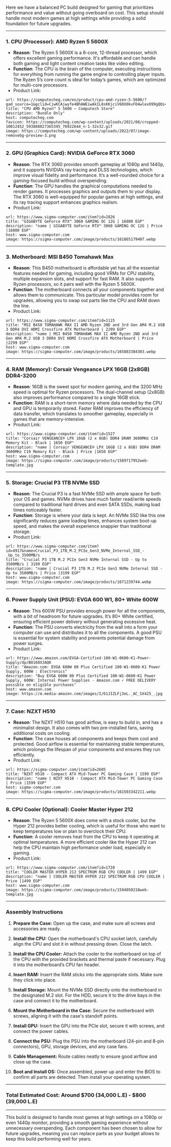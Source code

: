 Here we have a balanced PC build designed for gaming that prioritizes performance and value without going overboard on cost. This setup should handle most modern games at high settings while providing a solid foundation for future upgrades.

---

### 1. **CPU (Processor)**: **AMD Ryzen 5 5600X**
   - **Reason**: The Ryzen 5 5600X is a 6-core, 12-thread processor, which offers excellent gaming performance. It's affordable and can handle both gaming and light content creation tasks like video editing.
   - **Function**: The CPU is the brain of the computer, executing instructions for everything from running the game engine to controlling player inputs. The Ryzen 5’s core count is ideal for today’s games, which are optimized for multi-core processors.
   - Product Link:
   ```cardlink
url: https://computecheg.com/en/product/cpu-amd-ryzen-5-5600/?gad_source=1&gclid=CjwKCAjwyfe4BhAWEiwAkIL8sKKjciV60X0kvFO4wlexO99gQQs4flPf4ETHG739L3pbuxZ15jx4XhoCELYQAvD_BwE
title: "CPU AMD Ryzen™ 5 5600 – Computech Store"
description: "Bundle Only"
host: computecheg.com
favicon: https://computecheg.com/wp-content/uploads/2021/08/cropped-10012452_593888027365395_76922644_n-1-32x32.gif
image: https://computecheg.com/wp-content/uploads/2022/07/image-removebg-preview-3.png
```

---

### 2. **GPU (Graphics Card)**: **NVIDIA GeForce RTX 3060**
   - **Reason**: The RTX 3060 provides smooth gameplay at 1080p and 1440p, and it supports NVIDIA’s ray tracing and DLSS technologies, which improve visual fidelity and performance. It’s a well-rounded choice for a gaming-focused build without overspending.
   - **Function**: The GPU handles the graphical computations needed to render games. It processes graphics and outputs them to your display. The RTX 3060 is well-equipped for popular games at high settings, and its ray tracing support enhances graphics realism.
   - Product Link: 
```cardlink
url: https://www.sigma-computer.com/item?id=2826
title: "GIGABYTE GeForce RTX™ 3060 GAMING OC 12G | 16800 EGP"
description: "name | GIGABYTE GeForce RTX™ 3060 GAMING OC 12G | Price |16800 EGP"
host: www.sigma-computer.com
image: https://sigma-computer.com/image/products/161865179407.webp
```

---

### 3. **Motherboard**: **MSI B450 Tomahawk Max**
   - **Reason**: This B450 motherboard is affordable yet has all the essential features needed for gaming, including good VRMs for CPU stability, multiple expansion slots, and support for fast RAM. It also supports Ryzen processors, so it pairs well with the Ryzen 5 5600X.
   - **Function**: The motherboard connects all your components together and allows them to communicate. This particular model provides room for upgrades, allowing you to swap out parts like the CPU and RAM down the line.
   - Product Link: 
```cardlink
url: https://www.sigma-computer.com/item?id=1115
title: "MSI B450 TOMAHAWK MAX II AMD Ryzen 2ND and 3rd Gen AM4 M.2 USB 3 DDR4 DVI HDMI Crossfire ATX Motherboard | 2299 EGP"
description: "name | MSI B450 TOMAHAWK MAX II AMD Ryzen 2ND and 3rd Gen AM4 M.2 USB 3 DDR4 DVI HDMI Crossfire ATX Motherboard | Price |2299 EGP"
host: www.sigma-computer.com
image: https://sigma-computer.com/image/products/165883384303.webp
```

---

### 4. **RAM (Memory)**: **Corsair Vengeance LPX 16GB (2x8GB) DDR4-3200**
   - **Reason**: 16GB is the sweet spot for modern gaming, and the 3200 MHz speed is optimal for Ryzen processors. The dual-channel setup (2x8GB) also improves performance compared to a single 16GB stick.
   - **Function**: RAM is a short-term memory where data needed by the CPU and GPU is temporarily stored. Faster RAM improves the efficiency of data transfer, which translates to smoother gameplay, especially in games that are memory-intensive.
   - Product Link: 
```cardlink
url: https://www.sigma-computer.com/item?id=1527
title: "Corsair VENGEANCE® LPX 16GB (2 x 8GB) DDR4 DRAM 3600MHz C19 Memory Kit - Black | 1650 EGP"
description: "name | Corsair VENGEANCE® LPX 16GB (2 x 8GB) DDR4 DRAM 3600MHz C19 Memory Kit - Black | Price |1650 EGP"
host: www.sigma-computer.com
image: https://sigma-computer.com/image/products/1589717952web-template.jpg
```

---

### 5. **Storage**: **Crucial P3 1TB NVMe SSD**
   - **Reason**: The Crucial P3 is a fast NVMe SSD with ample space for both your OS and games. NVMe drives have much faster read/write speeds compared to traditional hard drives and even SATA SSDs, making load times noticeably faster.
   - **Function**: Storage is where your data is kept. An NVMe SSD like this one significantly reduces game loading times, enhances system boot-up speed, and makes the overall experience snappier than traditional storage.
   - Product Link: 
```cardlink
url: https://www.sigma-computer.com/item?id=4917&name=Crucial_P3_1TB_M.2_PCIe_Gen3_NVMe_Internal_SSD_-_Up_to_3500MB/s
title: "Crucial P3 1TB M.2 PCIe Gen3 NVMe Internal SSD - Up to 3500MB/s | 3199 EGP"
description: "name | Crucial P3 1TB M.2 PCIe Gen3 NVMe Internal SSD - Up to 3500MB/s | Price |3199 EGP"
host: www.sigma-computer.com
image: https://sigma-computer.com/image/products/1671239744.webp
```

---

### 6. **Power Supply Unit (PSU)**: **EVGA 600 W1, 80+ White 600W**
   - **Reason**: This 600W PSU provides enough power for all the components, with a bit of headroom for future upgrades. It’s 80+ White certified, ensuring efficient power delivery without generating excessive heat.
   - **Function**: The PSU converts electricity from the wall into a form your computer can use and distributes it to all the components. A good PSU is essential for system stability and prevents potential damage from power surges.
   - Product Link: 
```cardlink
url: https://www.amazon.com/EVGA-Certified-100-W1-0600-K1-Power-Supply/dp/B0160XJAQK
title: "Amazon.com: EVGA 600W 80 Plus Certified 100-W1-0600-K1 Power Supply, 600W : Electronics"
description: "Buy EVGA 600W 80 Plus Certified 100-W1-0600-K1 Power Supply, 600W: Internal Power Supplies - Amazon.com ✓ FREE DELIVERY possible on eligible purchases"
host: www.amazon.com
image: https://m.media-amazon.com/images/I/61JIZLFj3eL._AC_SX425_.jpg
```


---

### 7. **Case**: **NZXT H510**
   - **Reason**: The NZXT H510 has good airflow, is easy to build in, and has a minimalist design. It also comes with two pre-installed fans, saving additional costs on cooling.
   - **Function**: The case houses all components and keeps them cool and protected. Good airflow is essential for maintaining stable temperatures, which prolongs the lifespan of your components and ensures they run efficiently.
   - Product Link: 
```cardlink
url: https://sigma-computer.com/item?id=2605
title: "NZXT H510 - Compact ATX Mid-Tower PC Gaming Case | 1599 EGP"
description: "name | NZXT H510 - Compact ATX Mid-Tower PC Gaming Case | Price |1599 EGP"
host: sigma-computer.com
image: https://sigma-computer.com/image/products/161503342211.webp
```

---

### 8. **CPU Cooler (Optional)**: **Cooler Master Hyper 212**
   - **Reason**: The Ryzen 5 5600X does come with a stock cooler, but the Hyper 212 provides better cooling, which is useful for those who want to keep temperatures low or plan to overclock their CPU.
   - **Function**: A cooler removes heat from the CPU to keep it operating at optimal temperatures. A more efficient cooler like the Hyper 212 can help the CPU maintain high performance under load, especially in gaming.
   - Product Link: 
```cardlink
url: https://www.sigma-computer.com/item?id=1728
title: "COOLER MASTER HYPER 212 SPECTRUM RGB CPU COOLER | 1499 EGP"
description: "name | COOLER MASTER HYPER 212 SPECTRUM RGB CPU COOLER | Price |1499 EGP"
host: www.sigma-computer.com
image: https://sigma-computer.com/image/products/1594050218web-template.jpg
```

---

### **Assembly Instructions**

1. **Prepare the Case:** Open up the case, and make sure all screws and accessories are ready.
    
2. **Install the CPU:** Open the motherboard's CPU socket latch, carefully align the CPU and slot it in without pressing down. Close the latch.
    
3. **Install the CPU Cooler:** Attach the cooler to the motherboard on top of the CPU with the provided brackets and thermal paste if necessary. Plug it into the motherboard’s CPU fan header.
    
4. **Insert RAM:** Insert the RAM sticks into the appropriate slots. Make sure they click into place.
    
5. **Install Storage:** Mount the NVMe SSD directly onto the motherboard in the designated M.2 slot. For the HDD, secure it to the drive bays in the case and connect it to the motherboard.
    
6. **Mount the Motherboard in the Case:** Secure the motherboard with screws, aligning it with the case's standoff points.
    
7. **Install GPU:** Insert the GPU into the PCIe slot, secure it with screws, and connect the power cables.
    
8. **Connect the PSU:** Plug the PSU into the motherboard (24-pin and 8-pin connectors), GPU, storage devices, and any case fans.
    
9. **Cable Management:** Route cables neatly to ensure good airflow and close up the case.
    
10. **Boot and Install OS:** Once assembled, power up and enter the BIOS to confirm all parts are detected. Then install your operating system.

---

### **Total Estimated Cost**: Around $700 (34,000 L.E) - $800 (39,000 L.E)

---

This build is designed to handle most games at high settings on a 1080p or even 1440p monitor, providing a smooth gaming experience without unnecessary overspending. Each component has been chosen to allow for future upgrades, meaning you can replace parts as your budget allows to keep this build performing well for years.